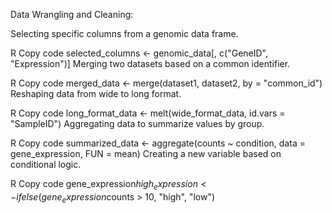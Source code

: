 Data Wrangling and Cleaning:

Selecting specific columns from a genomic data frame.

R
Copy code
selected_columns <- genomic_data[, c("GeneID", "Expression")]
Merging two datasets based on a common identifier.

R
Copy code
merged_data <- merge(dataset1, dataset2, by = "common_id")
Reshaping data from wide to long format.

R
Copy code
long_format_data <- melt(wide_format_data, id.vars = "SampleID")
Aggregating data to summarize values by group.

R
Copy code
summarized_data <- aggregate(counts ~ condition, data = gene_expression, FUN = mean)
Creating a new variable based on conditional logic.

R
Copy code
gene_expression$high_expression <- ifelse(gene_expression$counts > 10, "high", "low")
